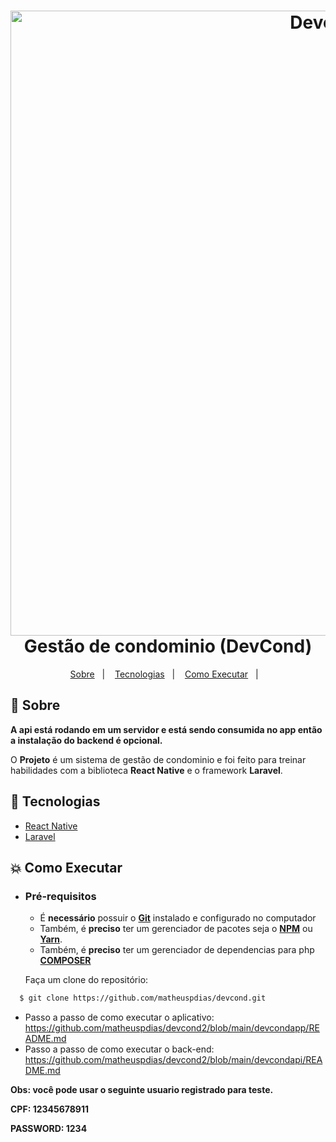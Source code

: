 <h1 align="center">
    <img alt="Devcond" src="devcond.png"  width="1000px" />
    <br>Gestão de condominio (DevCond)<br/>
</h1> 

<p align="center">
  <a href="#bookmark-sobre">Sobre</a>&nbsp;&nbsp;&nbsp;|&nbsp;&nbsp;&nbsp;
  <a href="#rocket-tecnologias">Tecnologias</a>&nbsp;&nbsp;&nbsp;|&nbsp;&nbsp;&nbsp;
  <a href="#boom-como-executar">Como Executar</a>&nbsp;&nbsp;&nbsp;|&nbsp;&nbsp;&nbsp;
</p>

## :bookmark: Sobre
**A api está rodando em um servidor e está sendo consumida no app então a instalação do backend é opcional.**

O **Projeto** é um sistema de gestão de condominio e foi feito para treinar habilidades com a biblioteca **React Native** e o framework **Laravel**.

## :rocket: Tecnologias
-  [React Native](http://facebook.github.io/react-native/)
-  [Laravel](https://laravel.com/)

## :boom: Como Executar

- ### **Pré-requisitos**

  - É **necessário** possuir o **[Git](https://git-scm.com/)** instalado e configurado no computador
  - Também, é **preciso** ter um gerenciador de pacotes seja o **[NPM](https://www.npmjs.com/)** ou **[Yarn](https://yarnpkg.com/)**.
  - Também, é **preciso** ter um gerenciador de dependencias para php **[COMPOSER](https://getcomposer.org/)**

  Faça um clone do repositório:

```sh
  $ git clone https://github.com/matheuspdias/devcond.git
```

 - Passo a passo de como executar o aplicativo: https://github.com/matheuspdias/devcond2/blob/main/devcondapp/README.md
 - Passo a passo de como executar o back-end: https://github.com/matheuspdias/devcond2/blob/main/devcondapi/README.md
 
 **Obs: você pode usar o seguinte usuario registrado para teste.** 

**CPF: 12345678911**

**PASSWORD: 1234**

